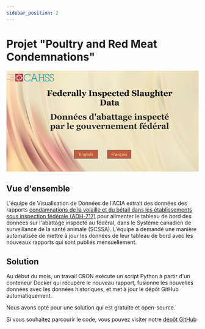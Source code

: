 ```yaml
---
sidebar_position: 2
---
```

# Projet "Poultry and Red Meat Condemnations"

![texte alternatif](CAHSS_Dashboard.png)

## Vue d'ensemble

L'équipe de Visualisation de Données de l'ACIA extrait des données des rapports
[condamnations de la volaille et du bétail dans les établissements sous
inspection fédérale
(ADH-717)](https://agriculture.canada.ca/fr/systeme-information-marches/rp/index-fra.cfm?action=pR&r=778&pdctc=)
pour alimenter le tableau de bord des données sur l'abattage inspecté au
fédéral, dans le Système canadien de surveillance de la santé animale (SCSSA).
L'équipe a demandé une manière automatisée de mettre à jour les données de leur
tableau de bord avec les nouveaux rapports qui sont publiés mensuellement.

## Solution

Au début du mois, un travail CRON exécute un script Python à partir d'un
conteneur Docker qui récupère le nouveau rapport, fusionne les nouvelles données
avec les données historiques, et met à jour le dépôt GitHub automatiquement.

Nous avons opté pour une solution qui est gratuite et open-source.

Si vous souhaitez parcourir le code, vous pouvez visiter notre [dépôt
GitHub](https://github.com/ai-cfia/PoultryRedMeatCond)
